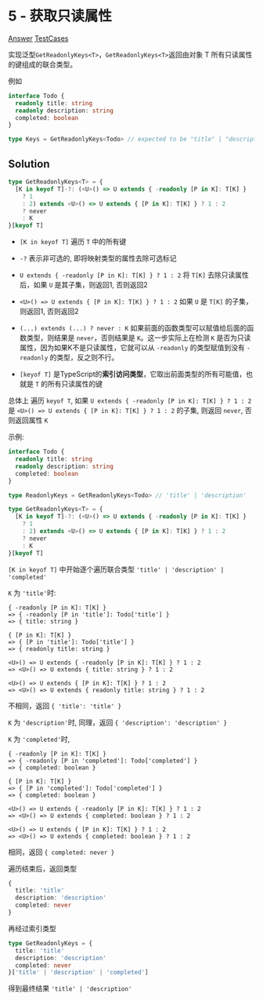 # 5 - 获取只读属性

[Answer](https://github.com/lybenson/ts-checker/blob/master/src/5-extreme-readonly-keys/template.ts) [TestCases](https://github.com/lybenson/ts-checker/blob/master/src/5-extreme-readonly-keys/test-cases.ts)

实现泛型`GetReadonlyKeys<T>`，`GetReadonlyKeys<T>`返回由对象 T 所有只读属性的键组成的联合类型。

例如

```ts
interface Todo {
  readonly title: string
  readonly description: string
  completed: boolean
}

type Keys = GetReadonlyKeys<Todo> // expected to be "title" | "description"
```

## Solution

```ts
type GetReadonlyKeys<T> = {
  [K in keyof T]-?: (<U>() => U extends { -readonly [P in K]: T[K] }
    ? 1
    : 2) extends <U>() => U extends { [P in K]: T[K] } ? 1 : 2
    ? never
    : K
}[keyof T]
```

- `[K in keyof T]` 遍历 `T` 中的所有键

- `-?` 表示非可选的, 即将映射类型的属性去除可选标记

- `U extends { -readonly [P in K]: T[K] } ? 1 : 2` 将 `T[K]` 去除只读属性后，如果 `U` 是其子集，则返回1, 否则返回2

- `<U>() => U extends { [P in K]: T[K] } ? 1 : 2` 如果 `U` 是 `T[K]` 的子集，则返回1, 否则返回2

- `(...) extends (...) ? never : K` 如果前面的函数类型可以赋值给后面的函数类型，则结果是 `never`，否则结果是 `K`。这一步实际上在检测 `K` 是否为只读属性，因为如果K不是只读属性，它就可以从 `-readonly` 的类型赋值到没有 `-readonly` 的类型，反之则不行。

- `[keyof T]` 是TypeScript的**索引访问类型**，它取出前面类型的所有可能值，也就是 `T` 的所有只读属性的键

总体上 遍历 `keyof T`, 如果 `U extends { -readonly [P in K]: T[K] } ? 1 : 2` 是 `<U>() => U extends { [P in K]: T[K] } ? 1 : 2` 的子集, 则返回 `never`, 否则返回属性 `K`

示例:

```ts
interface Todo {
  readonly title: string
  readonly description: string
  completed: boolean
}

type ReadonlyKeys = GetReadonlyKeys<Todo> // 'title' | 'description'

type GetReadonlyKeys<T> = {
  [K in keyof T]-?: (<U>() => U extends { -readonly [P in K]: T[K] }
    ? 1
    : 2) extends <U>() => U extends { [P in K]: T[K] } ? 1 : 2
    ? never
    : K
}[keyof T]
```

`[K in keyof T]` 中开始逐个遍历联合类型 `'title' | 'description' | 'completed'`

`K` 为 `'title'`时:

```
{ -readonly [P in K]: T[K] }
=> { -readonly [P in 'title']: Todo['title'] }
=> { title: string }

{ [P in K]: T[K] }
=> { [P in 'title']: Todo['title'] }
=> { readonly title: string }
```

```
<U>() => U extends { -readonly [P in K]: T[K] } ? 1 : 2
=> <U>() => U extends { title: string } ? 1 : 2

<U>() => U extends { [P in K]: T[K] } ? 1 : 2
=> <U>() => U extends { readonly title: string } ? 1 : 2
```

不相同，返回 `{ 'title': 'title' }`

`K` 为 `'description'`时, 同理，返回 `{ 'description': 'description' }`

`K` 为 `'completed'`时,

```
{ -readonly [P in K]: T[K] }
=> { -readonly [P in 'completed']: Todo['completed'] }
=> { completed: boolean }

{ [P in K]: T[K] }
=> { [P in 'completed']: Todo['completed'] }
=> { completed: boolean }
```

```
<U>() => U extends { -readonly [P in K]: T[K] } ? 1 : 2
=> <U>() => U extends { completed: boolean } ? 1 : 2

<U>() => U extends { [P in K]: T[K] } ? 1 : 2
=> <U>() => U extends { completed: boolean } ? 1 : 2
```

相同，返回 `{ completed: never }`

遍历结束后，返回类型

```ts
{
  title: 'title'
  description: 'description'
  completed: never
}
```

再经过索引类型

```ts
type GetReadonlyKeys = {
  title: 'title'
  description: 'description'
  completed: never
}['title' | 'description' | 'completed']
```

得到最终结果 `'title' | 'description'`
